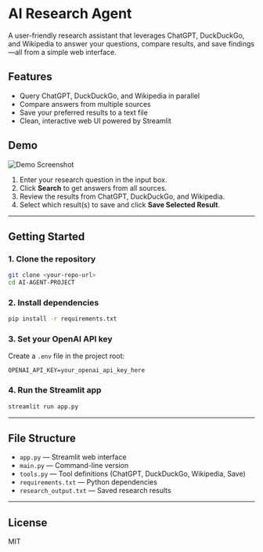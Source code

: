 # AI Research Agent

A user-friendly research assistant that leverages ChatGPT, DuckDuckGo, and Wikipedia to answer your questions, compare results, and save findings—all from a simple web interface.

## Features
- Query ChatGPT, DuckDuckGo, and Wikipedia in parallel
- Compare answers from multiple sources
- Save your preferred results to a text file
- Clean, interactive web UI powered by Streamlit

## Demo

![Demo Screenshot](demo_screenshot.png)

1. Enter your research question in the input box.
2. Click **Search** to get answers from all sources.
3. Review the results from ChatGPT, DuckDuckGo, and Wikipedia.
4. Select which result(s) to save and click **Save Selected Result**.

---

## Getting Started

### 1. Clone the repository
```bash
git clone <your-repo-url>
cd AI-AGENT-PROJECT
```

### 2. Install dependencies
```bash
pip install -r requirements.txt
```

### 3. Set your OpenAI API key
Create a `.env` file in the project root:
```
OPENAI_API_KEY=your_openai_api_key_here
```

### 4. Run the Streamlit app
```bash
streamlit run app.py
```

---

## File Structure
- `app.py` — Streamlit web interface
- `main.py` — Command-line version
- `tools.py` — Tool definitions (ChatGPT, DuckDuckGo, Wikipedia, Save)
- `requirements.txt` — Python dependencies
- `research_output.txt` — Saved research results

---

## License
MIT 